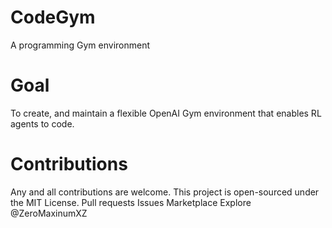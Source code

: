 # CodeGym
A programming Gym environment

# Goal
To create, and maintain a flexible OpenAI Gym environment that enables RL agents to code.

# Contributions
Any and all contributions are welcome. This project is open-sourced under the MIT License.
Pull requests
Issues
Marketplace
Explore
@ZeroMaxinumXZ
